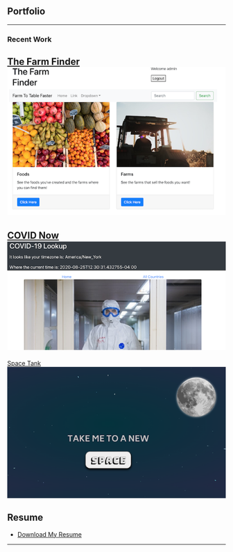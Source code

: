## Portfolio

---

### Recent Work 

[The Farm Finder](https://vigorous-carson-a34053.netlify.app/)
<img src="images/farm finder screenshot.png?raw=true"/>
---
[COVID Now](https://covidlookup.netlify.app/)
<img src="images/Screen Shot 2020-08-25 at 3.09.03 PM.png?raw=true"/>
---
[Space Tank](https://space-tank.netlify.app/)
<img src="images/headspace.jpg?raw=true"/>


## Resume

- [Download My Resume](pdf/j_galeazzi_resume_08_2020_scrubbed.pdf)

---

